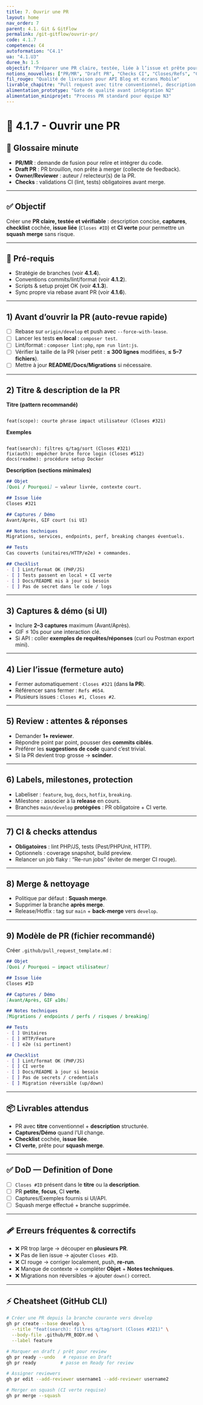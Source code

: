 ```yaml
---
title: 7. Ouvrir une PR
layout: home
nav_order: 7
parent: 4.1. Git & GitFlow
permalink: /git-gitflow/ouvrir-pr/
code: 4.1.7
competence: C4
autoformation: "C4.1"
ua: "4.1.U3"
duree_h: 1.5
objectif: "Préparer une PR claire, testée, liée à l’issue et prête pour squash merge."
notions_nouvelles: ["PR/MR", "Draft PR", "Checks CI", "Closes/Refs", "Checklist PR"]
fil_rouge: "Qualité de livraison pour API Blog et écrans Mobile"
livrable_chapitre: "Pull request avec titre conventionnel, description structurée, captures/tests, CI verte"
alimentation_prototype: "Gate de qualité avant intégration N2"
alimentation_miniprojet: "Process PR standard pour équipe N3"
---
```



# 📘 4.1.7 - Ouvrir une PR 

## 📒 Glossaire minute
- **PR/MR** : demande de fusion pour relire et intégrer du code.
- **Draft PR** : PR brouillon, non prête à merger (collecte de feedback).
- **Owner/Reviewer** : auteur / relecteur(s) de la PR.
- **Checks** : validations CI (lint, tests) obligatoires avant merge.

---

## ✅ Objectif
Créer une **PR claire, testée et vérifiable** : description concise, **captures**, **checklist** cochée, **issue liée** (`Closes #ID`) et **CI verte** pour permettre un **squash merge** sans risque.

---

## 🔧 Pré-requis
- Stratégie de branches (voir **4.1.4**).
- Conventions commits/lint/format (voir **4.1.2**).
- Scripts & setup projet OK (voir **4.1.3**).
- Sync propre via rebase avant PR (voir **4.1.6**).

---

## 1) Avant d’ouvrir la PR (auto-revue rapide)
- [ ] Rebase sur `origin/develop` et push avec `--force-with-lease`.  
- [ ] Lancer les tests **en local** : `composer test`.  
- [ ] Lint/format : `composer lint:php`, `npm run lint:js`.  
- [ ] Vérifier la taille de la PR (viser petit : **≤ 300 lignes** modifiées, **≤ 5–7 fichiers**).  
- [ ] Mettre à jour **README/Docs/Migrations** si nécessaire.

---

## 2) Titre & description de la PR

**Titre (pattern recommandé)**
```

feat(scope): courte phrase impact utilisateur (Closes #321)

```

**Exemples**
```

feat(search): filtres q/tag/sort (Closes #321)
fix(auth): empêcher brute force login (Closes #512)
docs(readme): procédure setup Docker

````

**Description (sections minimales)**
```md
## Objet
[Quoi / Pourquoi] — valeur livrée, contexte court.

## Issue liée
Closes #321

## Captures / Démo
Avant/Après, GIF court (si UI)

## Notes techniques
Migrations, services, endpoints, perf, breaking changes éventuels.

## Tests
Cas couverts (unitaires/HTTP/e2e) + commandes.

## Checklist
- [ ] Lint/format OK (PHP/JS)
- [ ] Tests passent en local + CI verte
- [ ] Docs/README mis à jour si besoin
- [ ] Pas de secret dans le code / logs
````

---

## 3) Captures & démo (si UI)

* Inclure **2–3 captures** maximum (Avant/Après).
* GIF ≤ 10s pour une interaction clé.
* Si API : coller **exemples de requêtes/réponses** (curl ou Postman export mini).

---

## 4) Lier l’issue (fermeture auto)

* Fermer automatiquement : `Closes #321` (dans **la PR**).
* Référencer sans fermer : `Refs #654`.
* Plusieurs issues : `Closes #1, Closes #2`.

---

## 5) Review : attentes & réponses

* Demander **1+ reviewer**.
* Répondre point par point, pousser des **commits ciblés**.
* Préférer les **suggestions de code** quand c’est trivial.
* Si la PR devient trop grosse → **scinder**.

---

## 6) Labels, milestones, protection

* Labeliser : `feature`, `bug`, `docs`, `hotfix`, `breaking`.
* Milestone : associer à la **release** en cours.
* Branches `main/develop` **protégées** : PR obligatoire + CI verte.

---

## 7) CI & checks attendus

* **Obligatoires** : lint PHP/JS, tests (Pest/PHPUnit, HTTP).
* Optionnels : coverage snapshot, build preview.
* Relancer un job flaky : “Re-run jobs” (éviter de merger CI rouge).

---

## 8) Merge & nettoyage

* Politique par défaut : **Squash merge**.
* Supprimer la branche **après merge**.
* Release/Hotfix : tag sur `main` + **back-merge** vers `develop`.

---

## 9) Modèle de PR (fichier recommandé)

Créer `.github/pull_request_template.md` :

```md
## Objet
[Quoi / Pourquoi — impact utilisateur]

## Issue liée
Closes #ID

## Captures / Démo
[Avant/Après, GIF ≤10s]

## Notes techniques
[Migrations / endpoints / perfs / risques / breaking]

## Tests
- [ ] Unitaires
- [ ] HTTP/Feature
- [ ] e2e (si pertinent)

## Checklist
- [ ] Lint/format OK (PHP/JS)
- [ ] CI verte
- [ ] Docs/README à jour si besoin
- [ ] Pas de secrets / credentials
- [ ] Migration réversible (up/down)
```

---

## 📦 Livrables attendus

* PR avec **titre** conventionnel + **description** structurée.
* **Captures/Démo** quand l’UI change.
* **Checklist** cochée, **issue liée**.
* **CI verte**, prête pour **squash merge**.

---

## ✅ DoD — Definition of Done

* [ ] `Closes #ID` présent dans le **titre** ou la **description**.
* [ ] PR **petite**, **focus**, CI **verte**.
* [ ] Captures/Exemples fournis si UI/API.
* [ ] Squash merge effectué + branche supprimée.

---

## 🩹 Erreurs fréquentes & correctifs

* ❌ PR trop large → découper en **plusieurs PR**.
* ❌ Pas de lien issue → ajouter `Closes #ID`.
* ❌ CI rouge → corriger localement, push, **re-run**.
* ❌ Manque de contexte → compléter **Objet** + **Notes techniques**.
* ❌ Migrations non réversibles → ajouter `down()` correct.

---

## ⚡ Cheatsheet (GitHub CLI)

```bash
# Créer une PR depuis la branche courante vers develop
gh pr create --base develop \
  --title "feat(search): filtres q/tag/sort (Closes #321)" \
  --body-file .github/PR_BODY.md \
  --label feature

# Marquer en draft / prêt pour review
gh pr ready --undo   # repasse en Draft
gh pr ready         # passe en Ready for review

# Assigner reviewers
gh pr edit --add-reviewer username1 --add-reviewer username2

# Merger en squash (CI verte requise)
gh pr merge --squash
```
